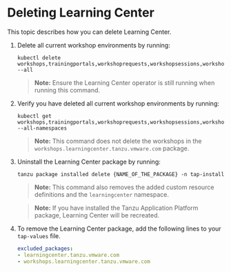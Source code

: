 # Deleting Learning Center

This topic describes how you can delete Learning Center.

1. Delete all current workshop environments by running:

    ```console
    kubectl delete workshops,trainingportals,workshoprequests,workshopsessions,workshopenvironments --all
    ```

    >**Note:** Ensure the Learning Center operator is still running when running this command.

1. Verify you have deleted all current workshop environments by running:

    ```console
    kubectl get workshops,trainingportals,workshoprequests,workshopsessions,workshopenvironments --all-namespaces
    ```

    >**Note:** This command does not delete the workshops in the `workshops.learningcenter.tanzu.vmware.com` package.

1. Uninstall the Learning Center package by running:

    ```console
    tanzu package installed delete {NAME_OF_THE_PACKAGE} -n tap-install
    ```

    >**Note:** This command also removes the added custom resource definitions and the `learningcenter` namespace.

    >**Note:** If you have installed the Tanzu Application Platform package, Learning Center will be recreated.

1. To remove the Learning Center package, add the following lines to your `tap-values` file.

    ```yaml
    excluded_packages:
    - learningcenter.tanzu.vmware.com
    - workshops.learningcenter.tanzu.vmware.com
    ```
